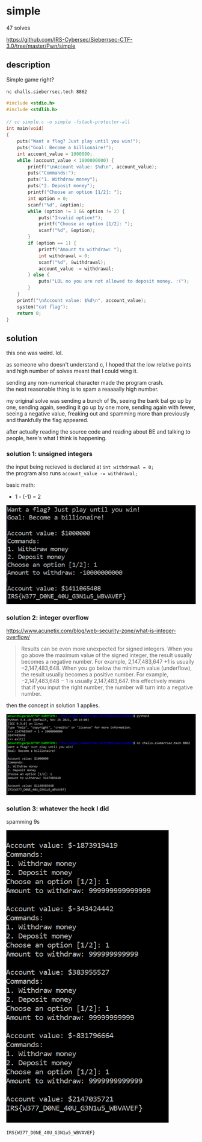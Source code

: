# simple
47 solves

https://github.com/IRS-Cybersec/Sieberrsec-CTF-3.0/tree/master/Pwn/simple

## description
Simple game right?

`nc challs.sieberrsec.tech 8862`

```c
#include <stdio.h>
#include <stdlib.h>

// cc simple.c -o simple -fstack-protector-all
int main(void)
{
	puts("Want a flag? Just play until you win!");
	puts("Goal: Become a billionaire!");
	int account_value = 1000000;
	while (account_value < 1000000000) {
		printf("\nAccount value: $%d\n", account_value);
		puts("Commands:");
		puts("1. Withdraw money");
		puts("2. Deposit money");
		printf("Choose an option [1/2]: ");
		int option = 0;
		scanf("%d", &option);
		while (option != 1 && option != 2) {
			puts("Invalid option!");
			printf("Choose an option [1/2]: ");
			scanf("%d", &option);
		}
		if (option == 1) {
			printf("Amount to withdraw: ");
			int withdrawal = 0;
			scanf("%d", &withdrawal);
			account_value -= withdrawal;
		} else {
			puts("LOL no you are not allowed to deposit money. :(");
		}
	}
	printf("\nAccount value: $%d\n", account_value);
	system("cat flag");
	return 0;
}
```

## solution
this one was weird. lol. 

as someone who doesn't understand c, I hoped that the low relative points and high number of solves meant that I could wing it. 

sending any non-numerical character made the program crash. <br>
the next reasonable thing is to spam a reaaaally high number. 

my original solve was sending a bunch of 9s, seeing the bank bal go up by one, sending again, seeding it go up by one more, sending again with fewer, seeing a negative value, freaking out and spamming more than previously and thankfully the flag appeared. 

after actually reading the source code and reading about BE and talking to people, here's what I think is happening.

### solution 1: unsigned integers
the input being recieved is declared at `int withdrawal = 0;` <br> 
the program also runs `account_value -= withdrawal;`<br>

basic math:
- 1 - (-1) = 2

![solution1](simplesolution1.png)

### solution 2: integer overflow
<https://www.acunetix.com/blog/web-security-zone/what-is-integer-overflow/>
> Results can be even more unexpected for signed integers. When you go above the maximum value of the signed integer, the result usually becomes a negative number. For example, 2,147,483,647 +1 is usually −2,147,483,648. When you go below the minimum value (underflow), the result usually becomes a positive number. For example, −2,147,483,648 − 1 is usually 2,147,483,647.
this effectively means that if you input the right number, the number will turn into a negative number.

then the concept in solution 1 applies.

![solution2](simplesolution2.png)

### solution 3: whatever the heck I did
spamming 9s

![solution3](simplesolution3.png)

`IRS{W377_D0NE_40U_G3N1u5_WBVAVEF}`
